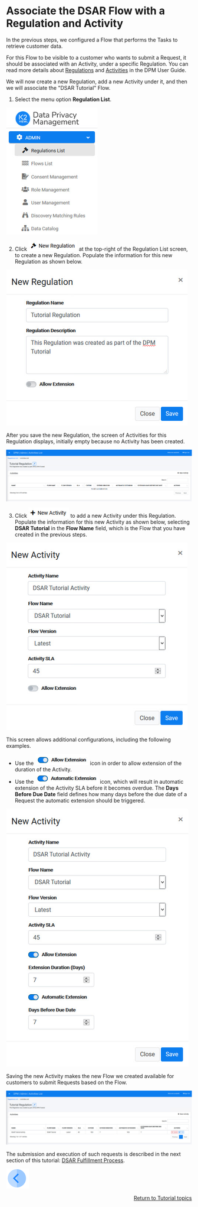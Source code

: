 # Associate the DSAR Flow with a Regulation and Activity

In the previous steps, we configured a Flow that performs the Tasks to retrieve customer data.

For this Flow to be visible to a customer who wants to submit a Request, it should be associated with an Activity, under a specific Regulation. You can read more details about [Regulations](/articles/DPM/02_Admin_Module/08_Regulations.md) and [Activities](/articles/DPM/02_Admin_Module/09_Activities.md) in the DPM User Guide. 

We will now create a new Regulation, add a new Activity under it, and then we will associate the "DSAR Tutorial" Flow. 

1. Select the menu option **Regulation List**.

![image](../images/01_03_DSAR_Admin_Menu_Regulation.png)

2. Click ![image](../images/01_03_DSAR_New_Regulation_Icon.png) at the top-right of the Regulation List screen, to create a new Regulation. Populate the information for this new Regulation as shown below. 

![image](../images/01_03_DSAR_New_Regulation_Popup.png)

After you save the new Regulation, the screen of Activities for this Regulation displays, initially empty because no Activity has been created. 

![image](../images/01_03_DSAR_Empty_Regulation.png)

3. Click ![image](../images/01_03_DSAR_New_Activity_Icon.png) to add a new Activity under this Regulation. Populate the information for this new Activity as shown below, selecting **DSAR Tutorial** in the **Flow Name** field, which is the Flow that you have created in the previous steps. 

![image](../images/01_03_DSAR_Link_Activity_1.png)

This screen allows additional configurations, including the following examples.

- Use the ![image](../images/01_03_DSAR_Link_Activity_Allow_Extension_Icon.png) icon in order to allow extension of the duration of the Activity.
- Use the ![image](../images/01_03_DSAR_Link_Activity_Automatic_Extension_Icon.png) icon, which will result in automatic extension of the Activity SLA before it becomes overdue. The **Days Before Due Date** field defines how many days before the due date of a Request the automatic extension should be triggered.  

![image](../images/01_03_DSAR_Link_Activity_2.png)

Saving the new Activity makes the new Flow we created available for customers to submit Requests based on the Flow.  

![image](../images/01_03_DSAR_Link_Activity_3.png)

The submission and execution of such requests is described in the next section of this tutorial: [DSAR Fulfillment Process](/articles/DPM/09_DPM_Tutorial/02_DSAR_Fulfillment/02_00_DSAR_Fulfillment_intro.md).  

  

[![Previous](../images/Previous.png)]( 01_02_04_DSAR_Finalize_Flow.md)[<p align="right"> Return to Tutorial topics</p>](/articles/DPM/09_DPM_Tutorial/README.md#data-subject-requests)

